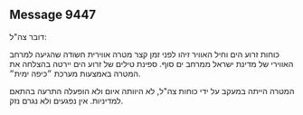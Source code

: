 ## Message 9447

דובר צה"ל: 

כוחות זרוע הים וחיל האוויר זיהו לפני זמן קצר מטרה אווירית חשודה שהגיעה למרחב האווירי של מדינת ישראל ממרחב ים סוף. 
ספינת טילים של זרוע הים יירטה בהצלחה את המטרה באמצעות מערכת ״כיפה ימית״. 

המטרה הייתה במעקב על ידי כוחות צה"ל, לא היוותה איום ולא הופעלה התרעה בהתאם למדיניות. אין נפגעים ולא נגרם נזק.

